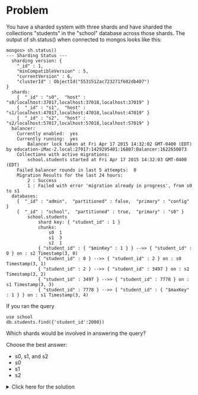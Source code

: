 # Problem
You have a sharded system with three shards and have sharded the collections "students" in the "school" database across those shards. The output of sh.status() when connected to mongos looks like this:
    
    mongos> sh.status()
    --- Sharding Status ---
      sharding version: {
        "_id" : 1,
        "minCompatibleVersion" : 5,
        "currentVersion" : 6,
        "clusterId" : ObjectId("5531512ac723271f602db407")
    }
      shards:
        {  "_id" : "s0",  "host" : "s0/localhost:37017,localhost:37018,localhost:37019" }
        {  "_id" : "s1",  "host" : "s1/localhost:47017,localhost:47018,localhost:47019" }
        {  "_id" : "s2",  "host" : "s2/localhost:57017,localhost:57018,localhost:57019" }
      balancer:
        Currently enabled:  yes
        Currently running:  yes
            Balancer lock taken at Fri Apr 17 2015 14:32:02 GMT-0400 (EDT) by education-iMac-2.local:27017:1429295401:16807:Balancer:1622650073
        Collections with active migrations:
            school.students started at Fri Apr 17 2015 14:32:03 GMT-0400 (EDT)
        Failed balancer rounds in last 5 attempts:  0
        Migration Results for the last 24 hours:
            2 : Success
            1 : Failed with error 'migration already in progress', from s0 to s1
      databases:
        {  "_id" : "admin",  "partitioned" : false,  "primary" : "config" }
        {  "_id" : "school",  "partitioned" : true,  "primary" : "s0" }
            school.students
                shard key: { "student_id" : 1 }
                chunks:
                    s0  1
                    s1  3
                    s2  1
                { "student_id" : { "$minKey" : 1 } } -->> { "student_id" : 0 } on : s2 Timestamp(3, 0)
                { "student_id" : 0 } -->> { "student_id" : 2 } on : s0 Timestamp(3, 1)
                { "student_id" : 2 } -->> { "student_id" : 3497 } on : s1 Timestamp(3, 2)
                { "student_id" : 3497 } -->> { "student_id" : 7778 } on : s1 Timestamp(3, 3)
                { "student_id" : 7778 } -->> { "student_id" : { "$maxKey" : 1 } } on : s1 Timestamp(3, 4)
    
If you ran the query

    use school
    db.students.find({'student_id':2000})

Which shards would be involved in answering the query?

Choose the best answer:
 - s0, s1, and s2
 - s0
 - s1
 - s2

<details>
  <summary>Click here for the solution</summary>
   - s1
</details>